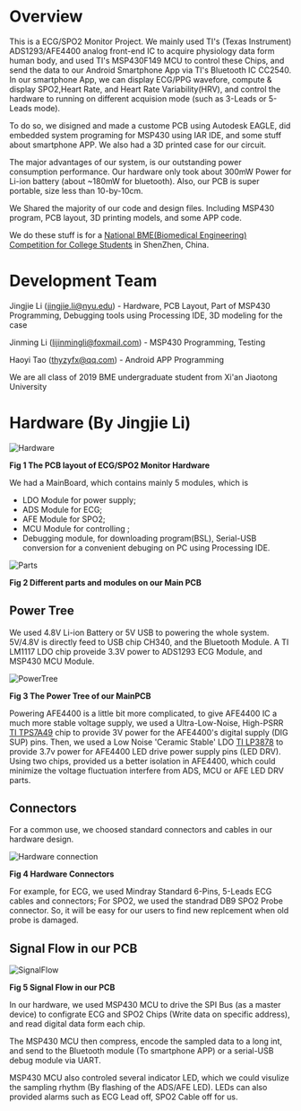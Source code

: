 # Overview
This is a ECG/SPO2 Monitor Project. We mainly used TI's (Texas Instrument) ADS1293/AFE4400 analog front-end IC to acquire physiology data form human body, and used TI's MSP430F149 MCU to control these Chips, and send the data to our Android Smartphone App via TI's Bluetooth IC CC2540. In our smartphone App, we can display ECG/PPG wavefore, compute & display SPO2,Heart Rate, and Heart Rate Variability(HRV), and control the hardware to running on different acquision mode (such as 3-Leads or 5-Leads mode).

To do so, we disigned and made a custome PCB using Autodesk EAGLE, did embedded system programing for MSP430 using IAR IDE, and some stuff about smartphone APP. We also had a 3D printed case for our circuit.

The major advantages of our system, is our outstanding power consumption performance. Our hardware only took about 300mW Power for Li-ion battery (about ~180mW for bluetooth). Also, our PCB is super portable, size less than 10-by-10cm.

We Shared the majority of our code and design files. Including MSP430 program, PCB layout, 3D printing models, and some APP code.

We do these stuff is for a [National BME(Biomedical Engineering) Competition for College Students](http://bmedesign.medmeeting.org/cn) in ShenZhen, China.

# Development Team
Jingjie Li (jingjie.li@nyu.edu) - Hardware, PCB Layout, Part of MSP430 Programming, Debugging tools using Processing IDE, 3D modeling for the case

Jinming Li (lijinmingli@foxmail.com) - MSP430 Programming, Testing

Haoyi Tao (thyzyfx@qq.com) - Android APP Programming

We are all class of 2019 BME undergraduate student from Xi'an Jiaotong University

# Hardware (By Jingjie Li)

![Hardware](https://i.imgur.com/rh3yaOw.jpg)

__Fig 1 The PCB layout of ECG/SPO2 Monitor Hardware__

We had a MainBoard, which contains mainly 5 modules, which is 
+ LDO Module for power supply; 
+ ADS Module for ECG; 
+ AFE Module for SPO2; 
+ MCU Module for controlling ;
+ Debugging module, for downloading program(BSL), Serial-USB conversion for a convenient debuging on PC using Processing IDE.

![Parts](https://i.imgur.com/xRYY25K.png)

__Fig 2 Different parts and modules on our Main PCB__

## Power Tree

We used 4.8V Li-ion Battery or 5V USB to powering the whole system. 5V/4.8V is directly feed to USB chip CH340, and the Bluetooth Module. A TI LM1117 LDO chip proveide 3.3V power to ADS1293 ECG Module, and MSP430 MCU Module. 

![PowerTree](https://i.imgur.com/6MNTbJE.png)

__Fig 3 The Power Tree of our MainPCB__

Powering AFE4400 is a little bit more complicated, to give AFE4400 IC a much more stable voltage supply, we used a Ultra-Low-Noise, High-PSRR [TI TPS7A49](http://www.ti.com/product/TPS7A49/description) chip to provide 3V power for the AFE4400's digital supply (DIG SUP) pins. Then, we used a Low Noise 'Ceramic Stable' LDO [TI LP3878](http://www.ti.com/product/LP3878-ADJ/samplebuy) to provide 3.7v power for AFE4400 LED drive power supply pins (LED DRV). Using two chips, provided us a better isolation in AFE4400, which could minimize the voltage fluctuation interfere from ADS, MCU or AFE LED DRV parts.

## Connectors

For a common use, we choosed standard connectors and cables in our hardware design.

![Hardware connection](https://i.imgur.com/HNWKe9i.png)

__Fig 4 Hardware Connectors__

For example, for ECG, we used Mindray Standard 6-Pins, 5-Leads ECG cables and connectors; For SPO2, we used the standrad DB9 SPO2 Probe connector. So, it will be easy for our users to find new replcement when old probe is damaged.

## Signal Flow in our PCB

![SignalFlow](https://i.imgur.com/sKEyODt.png)

__Fig 5 Signal Flow in our PCB__

In our hardware, we used MSP430 MCU to drive the SPI Bus (as a master device) to configrate ECG and SPO2 Chips (Write data on specific address), and read digital data form each chip.

The MSP430 MCU then compress, encode the sampled data to a long int, and send to the Bluetooth module (To smartphone APP) or a serial-USB debug module via UART.

MSP430 MCU also controled several indicator LED, which we could visulize the sampling rhythm (By flashing of the ADS/AFE LED). LEDs can also provided alarms such as ECG Lead off, SPO2 Cable off for us.
